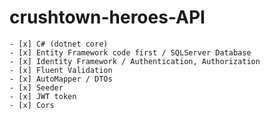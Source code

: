 # crushtown-heroes-API

    - [x] C# (dotnet core)
    - [x] Entity Framework code first / SQLServer Database
    - [x] Identity Framework / Authentication, Authorization
    - [x] Fluent Validation
    - [x] AutoMapper / DTOs
    - [x] Seeder
    - [x] JWT token
    - [x] Cors 

